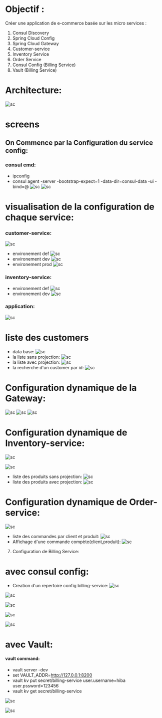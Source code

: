 # Objectif :
Créer une application de e-commerce basée sur les micro services :
1. Consul Discovery
2. Spring Cloud Config
3. Spring Cloud Gateway
4. Customer-service
5. Inventory Service
6. Order Service
7. Consul Config (Billing Service)
8. Vault (Billing Service)
# Architecture:
![sc](./captures/img.png)
# screens
## On Commence par la Configuration du service config:
### consul cmd:
- ipconfig
- consul agent -server -bootstrap-expect=1 -data-dir=consul-data -ui -bind=@
![sc](./captures/img_8.png)
![sc](./captures/img_9.png)

# visualisation de la configuration de chaque service:
### customer-service:
![sc](./captures/img_2.png)
- environement def
![sc](./captures/img_3.png)
- environement dev
![sc](./captures/img_1.png)
- environement prod
![sc](./captures/img_4.png)

### inventory-service:
- environement def
![sc](./captures/img_5.png)
- environement dev
![sc](./captures/img_6.png)

### application:
![sc](./captures/img_7.png)

# liste des customers
- data base:
![sc](./captures/img_10.png)
- la liste sans projection:
![sc](./captures/img_11.png)
- la liste avec projection:
![sc](./captures/img_20.png)
- la recherche d'un customer par id:
![sc](./captures/img_12.png)

# Configuration dynamique de la Gateway:
![sc](./captures/img_14.png)
![sc](./captures/img_13.png)
![sc](./captures/img_15.png)

# Configuration dynamique de Inventory-service:

![sc](./captures/img_17.png)

![sc](./captures/img_16.png)
- liste des produits sans projection:
![sc](./captures/img_18.png)
- liste des produits avec projection:
![sc](./captures/img_19.png)

# Configuration dynamique de Order-service:
![sc](./captures/img_21.png)
- liste des commandes par client et produit:
![sc](./captures/img_22.png)
- Affichage d'une commande compète(client,produit):
![sc](./captures/img_23.png)

7. Configuration de Billing Service:
# avec consul config:
- Creation d'un repertoire config billing-service:
![sc](./captures/img_28.png)

![sc](./captures/img_25.png)

![sc](./captures/img_24.png)

![sc](./captures/img_26.png)

![sc](./captures/img_27.png)

# avec Vault:
#### vault command:
- vault server -dev
-  set VAULT_ADDR=http://127.0.0.1:8200
- vault kv put secret/billing-service user.username=hiba user.pssword=123456
- vault kv get secret/billing-service

![sc](./captures/img_30.png)

![sc](./captures/img_29.png)







